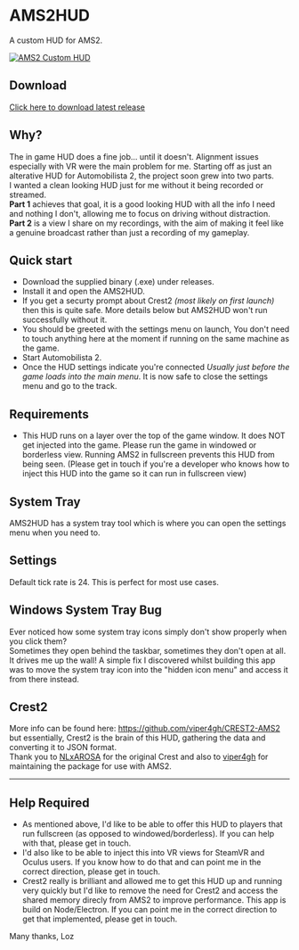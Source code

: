 # AMS2HUD
A custom HUD for AMS2.   

[![AMS2 Custom HUD](https://i.ytimg.com/vi/D6_VJDpU-1k/maxresdefault.jpg)](https://youtu.be/D6_VJDpU-1k "AMS2 Custom HUD")

## Download
[Click here to download latest release](https://github.com/weareindi/ams2.skin--hud/releases/latest)

## Why?
The in game HUD does a fine job... until it doesn't. Alignment issues especially with VR were the main problem for me. Starting off as just an alterative HUD for Automobilista 2, the project soon grew into two parts.   
I wanted a clean looking HUD just for me without it being recorded or streamed.   
**Part 1** achieves that goal, it is a good looking HUD with all the info I need and nothing I don't, allowing me to focus on driving without distraction.   
**Part 2** is a view I share on my recordings, with the aim of making it feel like a genuine broadcast rather than just a recording of my gameplay.   

## Quick start
- Download the supplied binary (.exe) under releases.
- Install it and open the AMS2HUD.
- If you get a securty prompt about Crest2 *(most likely on first launch)* then this is quite safe. More details below but AMS2HUD won't run successfully without it.
- You should be greeted with the settings menu on launch, You don't need to touch anything here at the moment if running on the same machine as the game.
- Start Automobilista 2.
- Once the HUD settings indicate you're connected *Usually just before the game loads into the main menu*. It is now safe to close the settings menu and go to the track.

## Requirements
- This HUD runs on a layer over the top of the game window. It does NOT get injected into the game. Please run the game in windowed or borderless view. Running AMS2 in fullscreen prevents this HUD from being seen. (Please get in touch if you're a developer who knows how to inject this HUD into the game so it can run in fullscreen view)

## System Tray
AMS2HUD has a system tray tool which is where you can open the settings menu when you need to.

## Settings
Default tick rate is 24. This is perfect for most use cases.

## Windows System Tray Bug
Ever noticed how some system tray icons simply don't show properly when you click them?  
Sometimes they open behind the taskbar, sometimes they don't open at all. It drives me up the wall! 
A simple fix I discovered whilst building this app was to move the system tray icon into the "hidden icon menu" and access it from there instead.

## Crest2
More info can be found here: https://github.com/viper4gh/CREST2-AMS2 but essentially, Crest2 is the brain of this HUD, gathering the data and converting it to JSON format.  
Thank you to [NLxAROSA](https://github.com/NLxAROSA/CREST) for the original Crest and also to [viper4gh](https://github.com/viper4gh/CREST2-AMS2) for maintaining the package for use with AMS2. 

---

## Help Required
- As mentioned above, I'd like to be able to offer this HUD to players that run fullscreen (as opposed to windowed/borderless). If you can help with that, please get in touch.
- I'd also like to be able to inject this into VR views for SteamVR and Oculus users. If you know how to do that and can point me in the correct direction, please get in touch.
- Crest2 really is brilliant and allowed me to get this HUD up and running very quickly but I'd like to remove the need for Crest2 and access the shared memory direcly from AMS2 to improve performance. This app is build on Node/Electron. If you can point me in the correct direction to get that implemented, please get in touch.

Many thanks,
Loz
